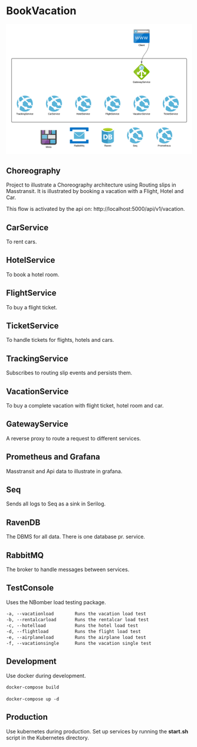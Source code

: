 # BookVacation

![Architecture](architecture.png "Architecture")


## Choreography

Project to illustrate a Choreography architecture using Routing slips in Masstransit.
It is illustrated by booking a vacation with a Flight, Hotel and Car.

This flow is activated by the api on: http://localhost:5000/api/v1/vacation.

## CarService
To rent cars.

## HotelService
To book a hotel room.

## FlightService
To buy a flight ticket.

## TicketService
To handle tickets for flights, hotels and cars.

## TrackingService
Subscribes to routing slip events and persists them.

## VacationService
To buy a complete vacation with flight ticket, hotel room and car.

## GatewayService
A reverse proxy to route a request to different services.

## Prometheus and Grafana
Masstransit and Api data to illustrate in grafana.

## Seq
Sends all logs to Seq as a sink in Serilog.

## RavenDB
The DBMS for all data. There is one database pr. service.

## RabbitMQ
The broker to handle messages between services.

## TestConsole
Uses the NBomber load testing package.
```
-a, --vacationload        Runs the vacation load test
-b, --rentalcarload       Runs the rentalcar load test
-c, --hotelload           Runs the hotel load test
-d, --flightload          Runs the flight load test
-e, --airplaneload        Runs the airplane load test
-f, --vacationsingle      Runs the vacation single test
```

## Development
Use docker during development.

```
docker-compose build

docker-compose up -d
```

## Production
Use kubernetes during production.
Set up services by running the <b>start.sh</b> script in the Kubernetes directory.
